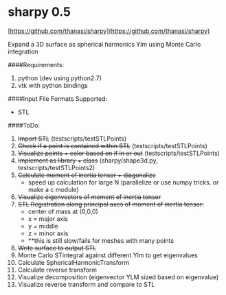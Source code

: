 sharpy 0.5
==================

[https://github.com/thanasi/sharpy](https://github.com/thanasi/sharpy)

Expand a 3D surface as spherical harmonics Ylm using Monte Carlo integration

####Requirements:
1. python (dev using python2.7)
2. vtk with python bindings

####Input File Formats Supported:
- STL

####ToDo:

1. ~~Import STL~~ (testscripts/testSTLPoints)
2. ~~Check if a point is contained within STL~~ (testscripts/testSTLPoints)
3. ~~Visualize points + color based on if in or out~~ (testscripts/testSTLPoints)
4. ~~Implement as library + class~~ (sharpy/shape3d.py, testscripts/testSTLPoints2)
5. ~~Calculate moment of inertia tensor + diagonalize~~
	- speed up calculation for large N (parallelize or use numpy tricks. or make a c module)
6. ~~Visualize eigenvectors of moment of inertia tensor~~
7. ~~STL Registration along principal axes of moment of inertia tensor:~~
	- center of mass at (0,0,0)
	- x = major axis
	- y = middle
	- z = minor axis
	- **this is still slow/fails for meshes with many points
8. ~~Write surface to output STL~~
9. Monte Carlo STintegral against different Ylm to get eigenvalues
10. Calculate SphericalHarmonicTransform
11. Calculate reverse transform
12. Visualize decomposition (eigenvector YLM sized based on eigenvalue)
13. Visualize reverse transform and compare to STL